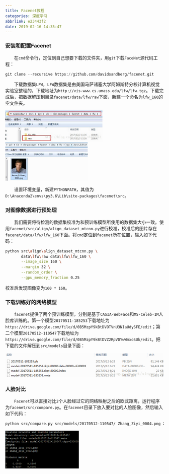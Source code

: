 ```yaml
---
title: Facenet教程
categories: 深度学习
abbrlink: e23443f2
date: 2019-02-16 14:35:47
---
```

### 安装和配置Facenet

&emsp;&emsp;在`cmd`命令行，定位到自己想要下载的文件夹，用`git`下载`FaceNet`源代码工程：

``` python
git clone --recursive https://github.com/davidsandberg/facenet.git
```

&emsp;&emsp;下载数据集`LFW`，`LFW`数据集是由美国马萨诸塞大学阿姆斯特分校计算机视觉实验室整理的，下载地址为`http://vis-www.cs.umass.edu/lfw/lfw.tgz`。下载完成后，把数据解压到目录`facenet/data/lfw/raw`下面，新建一个命名为`lfw_160`的空文件夹。

<img src="./Facenet教程/1.png" height="98" width="309">

<img src="./Facenet教程/2.png" height="122" width="262">

&emsp;&emsp;设置环境变量，新建`PYTHONPATH`，其值为`D:\Anaconda2\envs\py3.6\Lib\site-packages\facenet\src`。

### 对图像数据进行预处理

&emsp;&emsp;我们需要将待检测的数据集校准为和预训练模型所使用的数据集大小一致。使用`facenet/src/align/align_dataset_mtcnn.py`进行校准，校准后的图片存在`facenet/data/lfw/lfw_160`下面。将`cmd`定位到`facenet`所在位置，输入如下代码：

``` bash
python src\align\align_dataset_mtcnn.py \
       data\lfw\raw data\lfw\lfw_160 \
       --image_size 160 \
       --margin 32 \
       --random_order \
       --gpu_memory_fraction 0.25
```

校准后发现图像变为`160 * 160`。

### 下载训练好的网络模型

&emsp;&emsp;`facenet`提供了两个预训练模型，分别是基于`CASIA-WebFace`和`MS-Celeb-1M`人脸库训练的。第一个模型`20170511-185253`下载地址为`https://drive.google.com/file/d/0B5MzpY9kBtDVOTVnU3NIaUdySFE/edit`；第二个模型`20170512-110547`下载地址为`https://drive.google.com/file/d/0B5MzpY9kBtDVZ2RpVDYwWmxoSUk/edit`。把下载的文件解压到`src/models`目录下面：

<img src="./Facenet教程/3.png">

### 人脸对比

&emsp;&emsp;`Facenet`可以直接对比`2`个人脸经过它的网络映射之后的欧式距离，运行程序为`facenet/src/compare.py`。在`facenet`目录下放入要对比的人脸图像，然后输入如下代码：

``` bash
python src/compare.py src/models/20170512-110547/ Zhang_Ziyi_0004.png Zhang_Ziyi_0002.png
```

<img src="./Facenet教程/4.png" height="120" width="234">